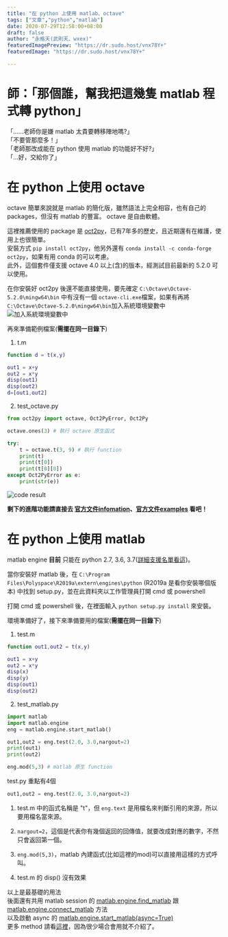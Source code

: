 ```yaml
---
title: "在 python 上使用 matlab、octave"
tags: ["文章","python","matlab"]
date: 2020-07-29T12:58:00+08:00
draft: false
author: "永格天(武則天、wxex)"
featuredImagePreview: "https://dr.sudo.host/vnx78Y+"
featuredImage: "https://dr.sudo.host/vnx78Y+"

---
```

<!-- 「」 -->
# 師：「那個誰，幫我把這幾隻 matlab 程式轉 python」
「......老師你是嫌 matlab 太貴要轉移陣地嗎?」     
「不要管那麼多！」     
「老師那改成能在 python 使用 matlab 的功能好不好?」     
「...好，交給你了」     


# 在 python 上使用 octave

octave 簡單來說就是 matlab 的簡化版，雖然語法上完全相容，也有自己的 packages，但沒有 matlab 的豐富。 octave 是自由軟體。     

這裡推薦使用的 package 是 [oct2py](https://github.com/blink1073/oct2py)，已有7年多的歷史，且近期還有在維護，使用上也很簡單。     
安裝方式 ```pip install oct2py```，他另外還有 ```conda install -c conda-forge oct2py```，如果有用 conda 的可以考慮。     
此外，這個套件僅支援 octave 4.0 以上(含)的版本，經測試目前最新的 5.2.0 可以使用。     

在你安裝好 oct2py 後還不能直接使用，要先確定 ```C:\Octave\Octave-5.2.0\mingw64\bin``` 中有沒有一個 ```octave-cli.exe```檔案，如果有再將```C:\Octave\Octave-5.2.0\mingw64\bin```加入系統環境變數中     
![加入系統環境變數中](https://dr.sudo.host/v8LBvD+)

再來準備範例檔案(**需擺在同一目錄下**)    

1. t.m
```matlab
function d = t(x,y)

out1 = x+y
out2 = x*y
disp(out1)
disp(out2)
d=[out1,out2]

```

2. test_octave.py
```python
from oct2py import octave, Oct2PyError, Oct2Py

octave.ones(3) # 執行 octave 原生函式

try:
    t = octave.t(3, 9) # 執行 function
    print(t)
    print(t[0])
    print(t[0][0])
except Oct2PyError as e:
    print(str(e))
```

![code result](https://dr.sudo.host/pXsCbX+)

**剩下的進階功能請直接去 [官方文件infomation](https://oct2py.readthedocs.io/en/latest/source/info.html)、[官方文件examples](https://oct2py.readthedocs.io/en/latest/source/examples.html) 看吧！**


# 在 python 上使用 matlab

matlab engine **目前** 只能在 python 2.7, 3.6, 3.7([詳細支援名單看這](https://www.mathworks.com/help/matlab/matlab-engine-for-python.html))。    

當你安裝好 matlab 後，在 ```C:\Program Files\Polyspace\R2019a\extern\engines\python``` (R2019a 是看你安裝哪個版本)
中找到 setup.py，並在此資料夾以工作管理員打開 cmd 或 powershell    

打開 cmd 或 powershell 後，在裡面輸入 ```python setup.py install``` 來安裝。    

環境準備好了，接下來準備要用的檔案(**需擺在同一目錄下**)    

1. test.m
```matlab
function out1,out2 = t(x,y)

out1 = x+y
out2 = x*y
disp(x)
disp(y)
disp(out1)
disp(out2)
```

2. test_matlab.py
```python
import matlab
import matlab.engine
eng = matlab.engine.start_matlab()

out1,out2 = eng.test(2.0, 3.0,nargout=2)
print(out1)
print(out2)

eng.mod(5,3) # matlab 原生 function
```

test.py 重點有4個    

```python
out1,out2 = eng.test(2.0, 3.0,nargout=2)
```
1. test.m 中的函式名稱是 "t"，但 ```eng.text``` 是用檔名來判斷引用的來源，所以要用檔名當來源。    

2. ```nargout=2```，這個是代表你有幾個返回的回傳值，就要改成對應的數字，不然只會返回第一個。

3. ```eng.mod(5,3)```，matlab 內建函式(比如這裡的mod)可以直接用這樣的方式呼叫。

4. test.m 的 disp() 沒有效果

以上是最基礎的用法     
後面還有共用 matlab session 的 [matlab.engine.find_matlab](https://www.mathworks.com/help/matlab/apiref/matlab.engine.find_matlab.html) 跟 [matlab.engine.connect_matlab](https://www.mathworks.com/help/matlab/apiref/matlab.engine.connect_matlab.html) 方法     
以及啟動 async 的 [matlab.engine.start_matlab(async=True)](https://www.mathworks.com/help/matlab/apiref/matlab.engine.start_matlab.html#buj7y8n-async)     
更多 method 請看[這裡](https://www.mathworks.com/help/matlab/referencelist.html?type=function&category=matlab-engine-for-python&s_tid=CRUX_gn_function_matlab-engine-for-python)，因為很少場合會用就不介紹了。     






<!--  -->
